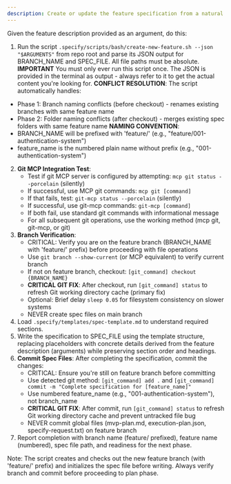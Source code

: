 ```yaml
---
description: Create or update the feature specification from a natural language feature description.
---
```


Given the feature description provided as an argument, do this:

1. Run the script `.specify/scripts/bash/create-new-feature.sh --json "$ARGUMENTS"` from repo root and parse its JSON output for BRANCH_NAME and SPEC_FILE. All file paths must be absolute.
  **IMPORTANT** You must only ever run this script once. The JSON is provided in the terminal as output - always refer to it to get the actual content you're looking for.
  **CONFLICT RESOLUTION**: The script automatically handles:
  - Phase 1: Branch naming conflicts (before checkout) - renames existing branches with same feature name
  - Phase 2: Folder naming conflicts (after checkout) - merges existing spec folders with same feature name
  **NAMING CONVENTION**: 
  - BRANCH_NAME will be prefixed with 'feature/' (e.g., "feature/001-authentication-system")
  - feature_name is the numbered plain name without prefix (e.g., "001-authentication-system")
2. **Git MCP Integration Test**: 
   - Test if git MCP server is configured by attempting: `mcp git status --porcelain` (silently)
   - If successful, use MCP git commands: `mcp git [command]`
   - If that fails, test: `git-mcp status --porcelain` (silently)
   - If successful, use git-mcp commands: `git-mcp [command]`
   - If both fail, use standard git commands with informational message
   - For all subsequent git operations, use the working method (mcp git, git-mcp, or git)
3. **Branch Verification**: 
   - CRITICAL: Verify you are on the feature branch (BRANCH_NAME with 'feature/' prefix) before proceeding with file operations
   - Use `git branch --show-current` (or MCP equivalent) to verify current branch
   - If not on feature branch, checkout: `[git_command] checkout {BRANCH_NAME}`
   - **CRITICAL GIT FIX**: After checkout, run `[git_command] status` to refresh Git working directory cache (primary fix)
   - Optional: Brief delay `sleep 0.05` for filesystem consistency on slower systems
   - NEVER create spec files on main branch
4. Load `.specify/templates/spec-template.md` to understand required sections.
5. Write the specification to SPEC_FILE using the template structure, replacing placeholders with concrete details derived from the feature description (arguments) while preserving section order and headings.
6. **Commit Spec Files**: After completing the specification, commit the changes:
   - CRITICAL: Ensure you're still on feature branch before committing
   - Use detected git method: `[git_command] add .` and `[git_command] commit -m "Complete specification for [feature_name]"`
   - Use numbered feature_name (e.g., "001-authentication-system"), not branch_name
   - **CRITICAL GIT FIX**: After commit, run `[git_command] status` to refresh Git working directory cache and prevent untracked file bug
   - NEVER commit global files (mvp-plan.md, execution-plan.json, specify-request.txt) on feature branch
7. Report completion with branch name (feature/ prefixed), feature name (numbered), spec file path, and readiness for the next phase.

Note: The script creates and checks out the new feature branch (with 'feature/' prefix) and initializes the spec file before writing. Always verify branch and commit before proceeding to plan phase.
